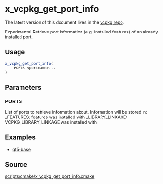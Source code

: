 # x_vcpkg_get_port_info

The latest version of this document lives in the [vcpkg repo](https://github.com/Microsoft/vcpkg/blob/master/docs/maintainers/x_vcpkg_get_port_info.md).

Experimental
Retrieve port information (e.g. installed features) of an already installed port.

## Usage
```cmake
x_vcpkg_get_port_info(
    PORTS <portname>...
)
```
## Parameters
### PORTS
List of ports to retrieve information about.
Information will be stored in:
<PORT>_FEATURES: features <PORT> was installed with
<PORT>_LIBRARY_LINKAGE: VCPKG_LIBRARY_LINKAGE <PORT> was installed with

## Examples

* [qt5-base](https://github.com/microsoft/vcpkg/blob/master/ports/qt5-base/portfile.cmake)

## Source
[scripts/cmake/x\_vcpkg\_get\_port\_info.cmake](https://github.com/Microsoft/vcpkg/blob/master/scripts/cmake/x_vcpkg_get_port_info.cmake)
